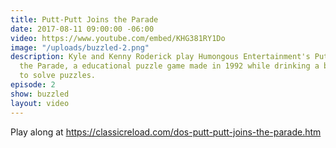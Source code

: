 ```yaml
---
title: Putt-Putt Joins the Parade
date: 2017-08-11 09:00:00 -06:00
video: https://www.youtube.com/embed/KHG381RY1Do
image: "/uploads/buzzled-2.png"
description: Kyle and Kenny Roderick play Humongous Entertainment's Putt-Putt Joins
  the Parade, a educational puzzle game made in 1992 while drinking a beer and attempting
  to solve puzzles.
episode: 2
show: buzzled
layout: video
---
```


Play along at https://classicreload.com/dos-putt-putt-joins-the-parade.htm